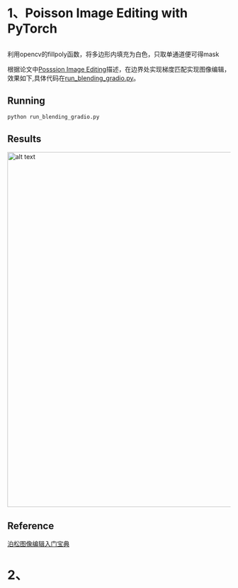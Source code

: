# 1、Poisson Image Editing with PyTorch
## 
利用opencv的fillpoly函数，将多边形内填充为白色，只取单通道便可得mask

根据论文中[Posssion Image Editing](./Poisson%20Image%20Editing/Poisson%20Image%20Editing.pdf)描述，在边界处实现梯度匹配实现图像编辑，效果如下,具体代码在[run_blending_gradio.py](./run_blending_gradio.py)。
## Running
    python run_blending_gradio.py

## Results
<img src="assignment2_1.gif/" alt="alt text" width="800">

## Reference
[泊松图像编辑入门宝典](https://buptjz.github.io/2014/03/17/poissonImageEditing)


# 2、
